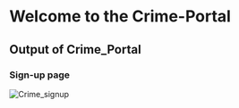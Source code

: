 # Welcome to the Crime-Portal

<h2> Output of Crime_Portal </h2>
<h3> Sign-up page </h3>

![Crime_signup](https://github.com/user-attachments/assets/8b7104d6-930c-49b6-b747-69253657706c)
